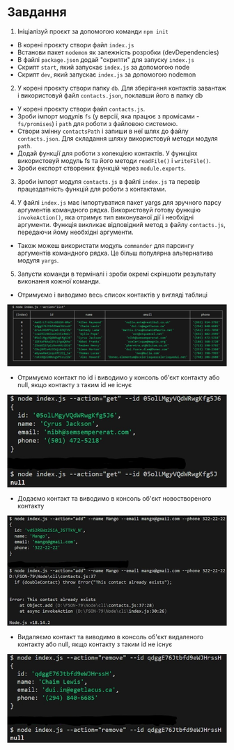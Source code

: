 # Завдання

1. Ініціалізуй проєкт за допомогою команди `npm init`

- В корені проєкту створи файл `index.js`
- Встанови пакет `nodemon` як залежність розробки (devDependencies)
- В файлі `package.json` додай "скрипти" для запуску `index.js`
- Скрипт `start`, який запускає `index.js` за допомогою node
- Скрипт `dev`, який запускає `index.js` за допомогою nodemon

2. У корені проєкту створи папку `db`. Для зберігання контактів завантаж і використовуй файл `contacts.json`, поклавши його в папку db

- У корені проєкту створи файл `contacts.js`.
- Зроби імпорт модулів `fs` (у версії, яка працює з промісами - `fs/promises`) і `path` для роботи з файловою системою.
- Створи змінну `contactsPath` і запиши в неї шлях до файлу `contacts.json`. Для складання шляху використовуй методи модуля `path`.
- Додай функції для роботи з колекцією контактів. У функціях використовуй модуль fs та його методи `readFile()` і `writeFile()`.
- Зроби експорт створених функцій через `module.exports`.

3. Зроби імпорт модуля `contacts.js` в файлі `index.js` та перевір працездатність функцій для роботи з контактами.

4. У файлі `index.js` має імпортуватися пакет yargs для зручного парсу аргументів командного рядка. Використовуй готову функцію `invokeAction()`, яка отримує тип виконуваної дії і необхідні аргументи. Функція викликає відповідний метод з файлу `contacts.js`, передаючи йому необхідні аргументи.

- Також можеш використати модуль `commander` для парсингу аргументів командного рядка. Це більш популярна альтернатива модуля `yargs`.

5. Запусти команди в терміналі і зроби окремі скріншоти результату виконання кожної команди.

- Отримуємо і виводимо весь список контактів у вигляді таблиці

![Отримуємо і виводимо весь список контактів у вигляді таблиці (console.table)](./img/list.jpg)

- Отримуємо контакт по id і виводимо у консоль об'єкт контакту або null, якщо контакту з таким id не існує

![Отримуємо контакт по id і виводимо у консоль об'єкт контакту або null, якщо контакту з таким id не існує](./img/get.jpg)

- Додаємо контакт та виводимо в консоль об'єкт новоствореного контакту

![Додаємо контакт та виводимо в консоль об'єкт новоствореного контакту](./img/add.jpg)

- Видаляємо контакт та виводимо в консоль об'єкт видаленого контакту або null, якщо контакту з таким id не існує

![Видаляємо контакт та виводимо в консоль об'єкт видаленого контакту або null, якщо контакту з таким id не існує](./img/remove.jpg)
